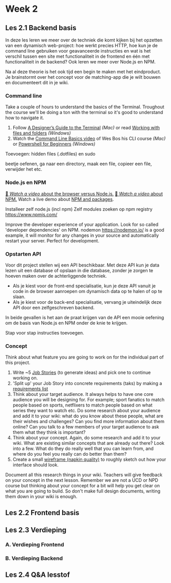 # Week 2

## Les 2.1 Backend basis
In deze les leren we meer over de techniek die komt kijken bij het opzetten van een dynamisch web-project: hoe werkt precies HTTP, hoe kun je de command line gebruiken voor geavanceerde instructies en wat is het verschil tussen een site met functionaliteit in de frontend en één met functionaliteit in de backend? Ook leren we meer over Node.js en NPM.

Na al deze theorie is het ook tijd een begin te maken met het eindproduct. Je brainstormt over het concept voor de matching-app die je wilt bouwen en documenteert dit in je wiki.

### Command line
Take a couple of hours to understand the basics of the Terminal. Troughout the course we'll be doing a ton with the terminal so it's good to understand how to navigate it. 

1. Follow [A Designer’s Guide to the Terminal](https://react.design/terminal) *(Mac)* or read [Working with files and folders](https://learn.microsoft.com/en-us/powershell/scripting/samples/working-with-files-and-folders?view=powershell-7.3) *(Windows)*
2. Watch the [Command Line Basics video](https://www.youtube.com/watch?v=DP218aBHm1Q) of Wes Bos his CLI course *(Mac)* or [Powershell for Beginners](https://www.youtube.com/watch?v=Jfvg3CS1X3A) *(Windows)*

Toevoegen: hidden files (.dotfiles) en sudo

beetje oefenen, ga naar een directory, maak een file, copieer een file, verwijder het etc.

### Node.js en NPM
[🎦 _Watch a video_ about the browser versus Node.js.](https://www.youtube.com/watch?v=ZpiHUOM_Y-0)
[🎦 _Watch a video_ about NPM.](https://www.youtube.com/watch?v=X8D5Ijpp824)
Watch a live demo about [NPM and packages](https://www.youtube.com/watch?v=shSB9BbK1gU).

Installeer zelf node.js (incl npm)
Zelf modules zoeken op npm registry https://www.npmjs.com/

Improve the developer experience of your application. Look for so called 'developer dependencies' on NPM. nodemon https://nodemon.io/ is a good example, it will monitor for any changes in your source and automatically restart your server. Perfect for development.

### Opstarten API
Voor dit project stellen wij een API beschikbaar. Met deze API kun je data lezen uit een database of opslaan in die database, zonder je zorgen te hoeven maken over de achterliggende techniek. 
* Als je kiest voor de front-end specialisatie, kun je deze API vanuit je code in de browser aanroepen om dynamisch data op te halen of op te slaan.
* Als je kiest voor de back-end specialisatie, vervang je uiteindelijk deze API door een zelfgeschreven backend.

In beide gevallen is het aan de praat krijgen van de API een mooie oefening om de basis van Node.js en NPM onder de knie te krijgen. 

Stap voor stap instructies toevoegen.

### Concept
Think about what feature you are going to work on for the individual part of this project. 

1. Write ~5 [Job Stories](https://jtbd.info/replacing-the-user-story-with-the-job-story-af7cdee10c27) (to generate ideas) and pick one to continue working on.
2. 'Split up' your Job Story into concrete requirements (taks) by making a [requirements list](https://cmdmethods.nl/cards/stepping-stones/requirements-list)
3. Think about your target audience. It always helps to have one core audience you will be designing for. For example; sport fanatics to match people based on sports, netflixers to match people based on what series they want to watch etc. Do some research about your audience and add it to your wiki: what do you know about these people, what are their wishes and challenges? Can you find more information about them online? Can you talk to a few members of your target audience to ask them what they think is important?
4. Think about your concept. Again, do some research and add it to your wiki. What are existing similar concepts that are already out there? Look into a few. What do they do really well that you can learn from, and where do you feel you really can do better than them?
5. Create a small [wireframe (napkin quality)](https://cmdmethods.nl/cards/stepping-stones/design-specification) to roughly sketch out how your interface should look.

Document all this research things in your wiki. Teachers will give feedback on your concept in the next lesson. Remember we are not a UCD or NPD course but thinking about your concept for a bit will help you get clear on what you are going to build. So don't make full design documents, writing them down in your wiki is enough.



## Les 2.2 Frontend basis

## Les 2.3 Verdieping
### A. Verdieping Frontend

### B. Verdieping Backend

## Les 2.4 Q&A lesstof
